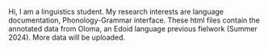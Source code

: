  Hi, I am a linguistics student. My research interests are language documentation, Phonology-Grammar interface. These html files contain the annotated data from Oloma, an Edoid language previous fielwork (Summer 2024). More data will be uploaded. 
